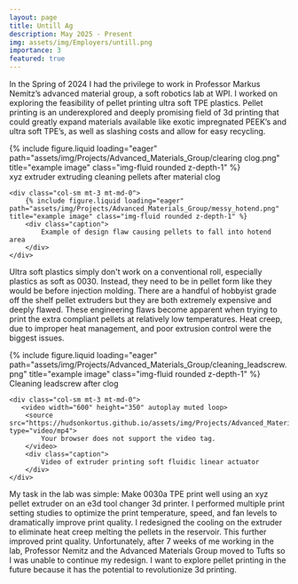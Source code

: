 ```yaml
---
layout: page
title: Untill Ag
description: May 2025 - Present 
img: assets/img/Employers/untill.png
importance: 3
featured: true 
---
```

In the Spring of 2024 I had the privilege to work in Professor Markus Nemitz’s advanced material group, a soft robotics lab at WPI. I worked on exploring the feasibility of pellet printing ultra soft TPE plastics. Pellet printing is an underexplored and deeply promising field of 3d printing that could greatly expand materials available like exotic impregnated PEEK’s and ultra soft TPE’s, as well as slashing costs and allow for easy recycling. 

<div class="row">
    <div class="col-sm mt-3 mt-md-0">
        {% include figure.liquid loading="eager" path="assets/img/Projects/Advanced_Materials_Group/clearing clog.png" title="example image" class="img-fluid rounded z-depth-1" %}
        <div class="caption">
            xyz extruder extruding cleaning pellets after material clog
        </div>
    </div>

    <div class="col-sm mt-3 mt-md-0">
        {% include figure.liquid loading="eager" path="assets/img/Projects/Advanced_Materials_Group/messy_hotend.png" title="example image" class="img-fluid rounded z-depth-1" %}
        <div class="caption">
            Example of design flaw causing pellets to fall into hotend area 
        </div>
    </div>



</div>

Ultra soft plastics simply don't work on a conventional roll, especially plastics as soft as 0030. Instead, they need to be in pellet form like they would be before injection molding. There are a handful of hobbyist grade off the shelf pellet extruders but they are both extremely expensive and deeply flawed. These engineering flaws become apparent when trying to print the extra compliant pellets at relatively low temperatures. Heat creep, due to improper heat management, and poor extrusion control were the biggest issues. 


<div class="row">
    <div class="col-sm mt-3 mt-md-0">
        {% include figure.liquid loading="eager" path="assets/img/Projects/Advanced_Materials_Group/cleaning_leadscrew.png" title="example image" class="img-fluid rounded z-depth-1" %}
        <div class="caption">
            Cleaning leadscrew after clog
        </div>
    </div>

    <div class="col-sm mt-3 mt-md-0">
       <video width="600" height="350" autoplay muted loop>
        <source src="https://hudsonkortus.github.io/assets/img/Projects/Advanced_Materials_Group/print_vidwo.mp4" type="video/mp4">
            Your browser does not support the video tag.
        </video>
        <div class="caption">
            Video of extruder printing soft fluidic linear actuator
        </div>
    </div>
</div>


My task in the lab was simple: Make 0030a TPE print well using an xyz pellet extruder on an e3d tool changer 3d printer. I performed multiple print setting studies to optimize the print temperature, speed, and fan levels to dramatically improve print quality. I redesigned the cooling on the extruder to eliminate heat creep melting the pellets in the reservoir. This further improved print quality. Unfortunately, after 7 weeks of me working in the lab, Professor Nemitz and the Advanced Materials Group moved to Tufts so I was unable to continue my redesign. I want to explore pellet printing in the future because it has the potential to revolutionize 3d printing.



